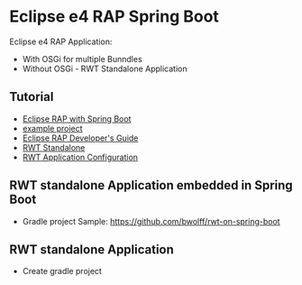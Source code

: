 # Eclipse e4 RAP Spring Boot
Eclipse e4 RAP Application:
- With OSGi for multiple Bunndles
- Without OSGi - RWT Standalone Application

## Tutorial
- [Eclipse RAP with Spring Boot](https://www.javacodegeeks.com/2018/11/eclipse-rap-spring-boot.html)
- [example project](https://github.com/bwolff/rwt-on-spring-boot)
- [Eclipse RAP Developer's Guide](https://www.eclipse.org/rap/developers-guide/)
- [RWT Standalone](https://www.eclipse.org/rap/developers-guide/devguide.php?topic=rwt-standalone.html&version=3.20)
- [RWT Application Configuration](https://www.eclipse.org/rap/developers-guide/devguide.php?topic=application-configuration.html&version=3.20)

## RWT standalone Application embedded in Spring Boot
- Gradle project Sample: https://github.com/bwolff/rwt-on-spring-boot

## RWT standalone Application 
- Create gradle project
